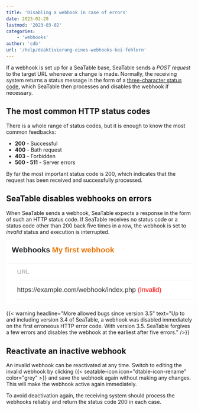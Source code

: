 ```yaml
---
title: 'Disabling a webhook in case of errors'
date: 2023-02-28
lastmod: '2023-03-02'
categories:
    - 'webhooks'
author: 'cdb'
url: '/help/deaktivierung-eines-webhooks-bei-fehlern'
---
```


If a webhook is set up for a SeaTable base, SeaTable sends a _POST request_ to the target URL whenever a change is made. Normally, the receiving system returns a status message in the form of a [three-character status code](https://en.wikipedia.org/wiki/List_of_HTTP_status_codes), which SeaTable then processes and disables the webhook if necessary.

## The most common HTTP status codes

There is a whole range of status codes, but it is enough to know the most common feedbacks:

- **200** - Successful
- **400** - Bath request
- **403** - Forbidden
- **500 - 511** - Server errors

By far the most important status code is 200, which indicates that the request has been received and successfully processed.

## SeaTable disables webhooks on errors

When SeaTable sends a webhook, SeaTable expects a response in the form of such an HTTP status code. If SeaTable receives no status code or a status code other than 200 back five times in a row, the webhook is set to _invalid_ status and execution is interrupted.

![Invalid webhook](images/invalid-webhook.png)

{{< warning headline="More allowed bugs since version 3.5" text="Up to and including version 3.4 of SeaTable, a webhook was disabled immediately on the first erroneous HTTP error code. With version 3.5. SeaTable forgives a few errors and disables the webhook at the earliest after five errors." />}}

## Reactivate an inactive webhook

An invalid webhook can be reactivated at any time. Switch to editing the invalid webhook by clicking {{< seatable-icon icon="dtable-icon-rename" color="grey" >}} and save the webhook again without making any changes. This will make the webhook active again immediately.

To avoid deactivation again, the receiving system should process the webhooks reliably and return the status code 200 in each case.
